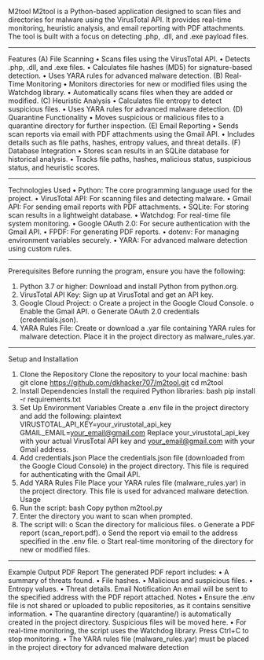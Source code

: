 M2tool
M2tool is a Python-based application designed to scan files and directories for malware using the VirusTotal API. It provides real-time monitoring, heuristic analysis, and email reporting with PDF attachments. The tool is built with a focus on detecting .php, .dll, and .exe payload files.
________________________________________
Features
(A) File Scanning
•	Scans files using the VirusTotal API.
•	Detects .php, .dll, and .exe files.
•	Calculates file hashes (MD5) for signature-based detection.
•	Uses YARA rules for advanced malware detection.
(B) Real-Time Monitoring
•	Monitors directories for new or modified files using the Watchdog library.
•	Automatically scans files when they are added or modified.
(C) Heuristic Analysis
•	Calculates file entropy to detect suspicious files.
•	Uses YARA rules for advanced malware detection.
(D) Quarantine Functionality
•	Moves suspicious or malicious files to a quarantine directory for further inspection.
(E) Email Reporting
•	Sends scan reports via email with PDF attachments using the Gmail API.
•	Includes details such as file paths, hashes, entropy values, and threat details.
(F) Database Integration
•	Stores scan results in an SQLite database for historical analysis.
•	Tracks file paths, hashes, malicious status, suspicious status, and heuristic scores.
________________________________________
Technologies Used
•	Python: The core programming language used for the project.
•	VirusTotal API: For scanning files and detecting malware.
•	Gmail API: For sending email reports with PDF attachments.
•	SQLite: For storing scan results in a lightweight database.
•	Watchdog: For real-time file system monitoring.
•	Google OAuth 2.0: For secure authentication with the Gmail API.
•	FPDF: For generating PDF reports.
•	dotenv: For managing environment variables securely.
•	YARA: For advanced malware detection using custom rules.
________________________________________
Prerequisites
Before running the program, ensure you have the following:
1.	Python 3.7 or higher: Download and install Python from python.org.
2.	VirusTotal API Key: Sign up at VirusTotal and get an API key.
3.	Google Cloud Project:
o	Create a project in the Google Cloud Console.
o	Enable the Gmail API.
o	Generate OAuth 2.0 credentials (credentials.json).
4.	YARA Rules File: Create or download a .yar file containing YARA rules for malware detection. Place it in the project directory as malware_rules.yar.
________________________________________
Setup and Installation
1. Clone the Repository
Clone the repository to your local machine:
bash
git clone https://github.com/dkhacker707/m2tool.git
cd m2tool
2. Install Dependencies
Install the required Python libraries:
bash
pip install -r requirements.txt
3. Set Up Environment Variables
Create a .env file in the project directory and add the following:
plaintext
VIRUSTOTAL_API_KEY=your_virustotal_api_key
GMAIL_EMAIL=your_email@gmail.com
Replace your_virustotal_api_key with your actual VirusTotal API key and your_email@gmail.com with your Gmail address.
4. Add credentials.json
Place the credentials.json file (downloaded from the Google Cloud Console) in the project directory. This file is required for authenticating with the Gmail API.
5. Add YARA Rules File
Place your YARA rules file (malware_rules.yar) in the project directory. This file is used for advanced malware detection.
Usage
1.	Run the script:
bash
Copy
python m2tool.py
2.	Enter the directory you want to scan when prompted.
3.	The script will:
o	Scan the directory for malicious files.
o	Generate a PDF report (scan_report.pdf).
o	Send the report via email to the address specified in the .env file.
o	Start real-time monitoring of the directory for new or modified files.
________________________________________
Example Output
PDF Report
The generated PDF report includes:
•	A summary of threats found.
•	File hashes.
•	Malicious and suspicious files.
•	Entropy values.
•	Threat details.
Email Notification
An email will be sent to the specified address with the PDF report attached.
Notes
•	Ensure the .env file is not shared or uploaded to public repositories, as it contains sensitive information.
•	The quarantine directory (quarantine/) is automatically created in the project directory. Suspicious files will be moved here.
•	For real-time monitoring, the script uses the Watchdog library. Press Ctrl+C to stop monitoring.
•	The YARA rules file (malware_rules.yar) must be placed in the project directory for advanced malware detection

